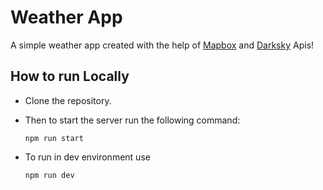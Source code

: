 # Weather App

A simple weather app created with the help of [Mapbox](https://mapbox.com) and [Darksky](https://darksky.net) Apis!

## How to run Locally

* Clone the repository.

* Then to start the server run the following command:
    ```
    npm run start
    ```

* To run in dev environment use
    ```
    npm run dev
    ```